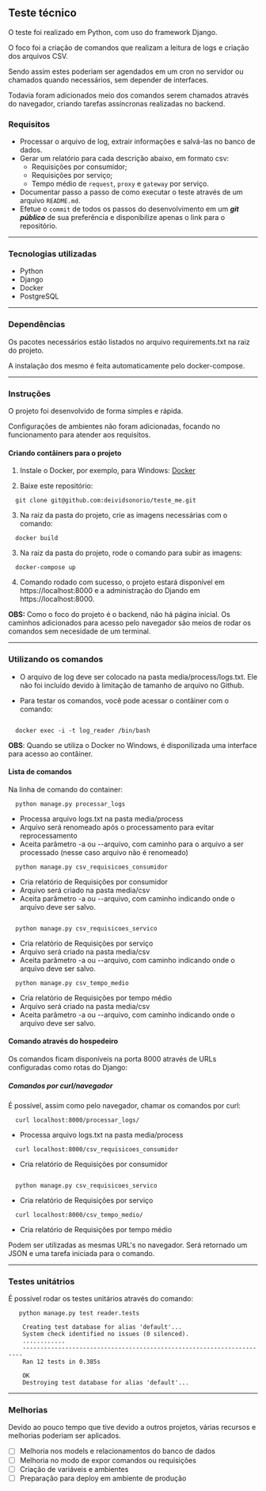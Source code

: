 ## Teste técnico

O teste foi realizado em Python, com uso do framework Django.

O foco foi a criação de comandos que realizam a leitura de logs e criação dos arquivos CSV.

Sendo assim estes poderiam ser agendados em um cron no servidor ou chamados quando necessários, sem depender de interfaces.

Todavia foram adicionados meio dos comandos serem chamados através do navegador, criando tarefas assíncronas realizadas no backend.

### Requisitos

- Processar o arquivo de log, extrair informações e salvá-las no banco de dados.
- Gerar um relatório para cada descrição abaixo, em formato csv:
  - Requisições por consumidor;
  - Requisições por serviço;
  - Tempo médio de `request`, `proxy` e `gateway` por serviço.
- Documentar passo a passo de como executar o teste através de um arquivo `README.md`.
- Efetue o `commit` de todos os passos do desenvolvimento em um ***git público*** de sua preferência e disponibilize apenas o link para o repositório.

--------------
### Tecnologias utilizadas

- Python
- Django
- Docker
- PostgreSQL

--------------
### Dependências

Os pacotes necessários estão listados no arquivo requirements.txt na raiz do projeto.

A instalação dos mesmo é feita automaticamente pelo docker-compose.

--------------

### Instruções

O projeto foi desenvolvido de forma simples e rápida. 

Configurações de ambientes não foram adicionadas, focando no funcionamento para atender aos requisitos.


#### Criando contâiners para o projeto

1. Instale o Docker, por exemplo, para Windows: [Docker](https://docs.docker.com/docker-for-windows/install/)

2. Baixe este repositório:

```
  git clone git@github.com:deividsonorio/teste_me.git
```


3. Na raiz da pasta do projeto, crie as imagens necessárias com o comando:

```
  docker build
```

3. Na raiz da pasta do projeto, rode o comando para subir as imagens:

```
  docker-compose up
```

4. Comando rodado com sucesso, o projeto estará disponível em https://localhost:8000 e a administração do Djando em https://localhost:8000.

<b>OBS:</b> Como o foco do projeto é o backend, não há página inicial. Os caminhos adicionados para acesso pelo navegador são meios de rodar os comandos sem necesidade de um terminal.

--------------
### Utilizando os comandos

- O arquivo de log deve ser colocado na pasta media/process/logs.txt. Ele não foi incluído devido à limitação de tamanho de arquivo no Github.

- Para testar os comandos, você pode acessar o contâiner com o comando:

```

  docker exec -i -t log_reader /bin/bash

```

<b>OBS</b>: Quando se utiliza o Docker no Windows, é disponilizada uma interface para acesso ao contâiner.


#### Lista de comandos

Na linha de comando do container:


``` 
  python manage.py processar_logs
```

  - Processa arquivo logs.txt na pasta media/process
  - Arquivo será renomeado após o processamento para evitar reprocessamento
  - Aceita parâmetro -a ou --arquivo, com caminho para o arquivo a ser processado (nesse caso arquivo não é renomeado)

```
  python manage.py csv_requisicoes_consumidor
```

- Cria relatório de Requisições por consumidor
- Arquivo será criado na pasta media/csv
- Aceita parâmetro -a ou --arquivo, com caminho indicando onde o arquivo deve ser salvo.

```

  python manage.py csv_requisicoes_servico
```

- Cria relatório de Requisições por serviço
- Arquivo será criado na pasta media/csv
- Aceita parâmetro -a ou --arquivo, com caminho indicando onde o arquivo deve ser salvo.

```
  python manage.py csv_tempo_medio
```

- Cria relatório de Requisições por tempo médio
- Arquivo será criado na pasta media/csv
- Aceita parâmetro -a ou --arquivo, com caminho indicando onde o arquivo deve ser salvo.

#### Comando através do hospedeiro

Os comandos ficam disponíveis na porta 8000 através de URLs configuradas como rotas do Django:

##### Comandos por curl/navegador

É possível, assim como pelo navegador, chamar os comandos por curl:


``` 
  curl localhost:8000/processar_logs/
```
  - Processa arquivo logs.txt na pasta media/process


```
  curl localhost:8000/csv_requisicoes_consumidor
```
- Cria relatório de Requisições por consumidor


```

  python manage.py csv_requisicoes_servico
```
- Cria relatório de Requisições por serviço

```
  curl localhost:8000/csv_tempo_medio/
```
- Cria relatório de Requisições por tempo médio


Podem ser utilizadas as mesmas URL's no navegador. Será retornado um JSON e uma tarefa iniciada para o comando.

--------------
### Testes unitátrios

É possível rodar os testes unitários através do comando:

```
   python manage.py test reader.tests

    Creating test database for alias 'default'...
    System check identified no issues (0 silenced).
    ............
    ----------------------------------------------------------------------
    Ran 12 tests in 0.385s

    OK
    Destroying test database for alias 'default'...
```

--------------
### Melhorias

Devido ao pouco tempo que tive devido a outros projetos, várias recursos e melhorias poderiam ser aplicados.

- [ ] Melhoria nos models e relacionamentos do banco de dados
- [ ] Melhoria no modo de expor comandos ou requisições
- [ ] Criação de variáveis e ambientes
- [ ] Preparação para deploy em ambiente de produção